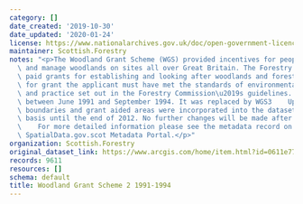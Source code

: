 ```yaml
---
category: []
date_created: '2019-10-30'
date_updated: '2020-01-24'
license: https://www.nationalarchives.gov.uk/doc/open-government-licence/version/3/
maintainer: Scottish.Forestry
notes: "<p>The Woodland Grant Scheme (WGS) provided incentives for people to create\
  \ and manage woodlands on sites all over Great Britain. The Forestry Commission\
  \ paid grants for establishing and looking after woodlands and forests.    To qualify\
  \ for grant the applicant must have met the standards of environmental protection\
  \ and practice set out in the Forestry Commission\u2019s guidelines.    WGS2 operated\
  \ between June 1991 and September 1994. It was replaced by WGS3    Updates to scheme\
  \ boundaries and grant aided areas were incorporated into the dataset on a regular\
  \ basis until the end of 2012. No further changes will be made after this time.\
  \    For more detailed information please see the metadata record on Scotland's\
  \ SpatialData.gov.scot Metadata Portal.</p>"
organization: Scottish.Forestry
original_dataset_link: https://www.arcgis.com/home/item.html?id=0611e771fd014c809b4d02de194400fc
records: 9611
resources: []
schema: default
title: Woodland Grant Scheme 2 1991-1994
---
```

